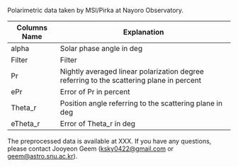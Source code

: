 
Polarimetric data taken by MSI/Pirka at Nayoro Observatory.

| Columns Name                            | Explanation                                                  |
| ------------------------------------------------------------ | ------------------------------------------------------------ |
|alpha |Solar phase angle in deg|
|Filter |Filter|
|Pr |Nightly averaged linear polarization degree referring to the scattering plane in percent|
|ePr |Error of Pr in percent|
|Theta_r |Position angle referring to the scattering plane in deg |
|eTheta_r |Error of Theta_r in deg |



The preprocessed data is available at XXX.
If you have any questions, please contact Jooyeon Geem (ksky0422@gmail.com or geem@astro.snu.ac.kr).
